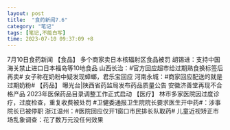 ```yaml
---
layout: post
title:  "食药新闻7.6"
category: "笔记"
tags: [笔记,不能白写]
time: 2023-07-10 09:37:09 +8
---
```

7月10日食药新闻
【食品】
多个商家卖日本核辐射区食品被罚 胡锡进：支持中国海关禁止进口日本福岛等10地食品
山西长治：#官方回应超市给过期熟食换标签后再卖#
女子称在奶粉中疑发现蟑螂，君乐宝回应
河南永城：#商家回应配送的就是过期奶粉# 
【药品】
曝光台|陕西省药监局发布药品质量公告 安徽济善堂再现不合格产品
2023年医保药品目录调整工作正式启动
【医疗】
林市多家医院因过度诊疗，过度检查，重复收费被处罚
#卫健委通报卫生院院长要求医生开中药#：涉事院长已被停职
浙江温州：#医院回应仅开1窗口市民排长队取药#
儿童近视矫正市场乱象调查：花了数万元没任何效果